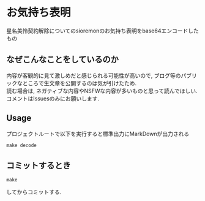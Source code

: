 # お気持ち表明
星名美怜契約解除についてのsioremonのお気持ち表明をbase64エンコードしたもの  

## なぜこんなことをしているのか
内容が客観的に見て激しめだと感じられる可能性が高いので, ブログ等のパブリックなところで生文章を公開するのは気が引けたため.  
読む場合は, ネガティブな内容やNSFWな内容が多いものと思って読んでほしい. コメントはIssuesのみにお願いします.  

## Usage
プロジェクトルートで以下を実行すると標準出力にMarkDownが出力される
```
make decode
```

## コミットするとき
```
make
```
してからコミットする. 
